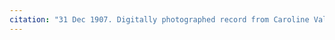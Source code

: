 ```yaml
---
citation: "31 Dec 1907. Digitally photographed record from Caroline Valley Community Church, used with permission"
---
```



